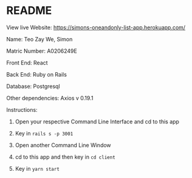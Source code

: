 # README

View live Website: https://simons-oneandonly-list-app.herokuapp.com/

Name: Teo Zay We, Simon

Matric Number: A0206249E

Front End: React

Back End: Ruby on Rails

Database: Postgresql

Other dependencies: Axios v 0.19.1

Instructions:

1. Open your respective Command Line Interface and cd to this app

2. Key in `rails s -p 3001`

3. Open another Command Line Window

4. cd to this app and then key in `cd client`

5. Key in `yarn start`


